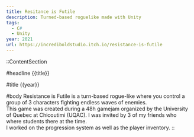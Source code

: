 ```yaml
---
title: Resitance is Futile
description: Turned-based roguelike made with Unity
tags:
  - C#
  - Unity
year: 2021
url: https://incrediboldstudio.itch.io/resistance-is-futile
---
```


::ContentSection

#headline
{{title}}

#title
{{year}}

#body
Resistance is Futile is a turn-based rogue-like where you control a group of 3 characters fighting endless waves of enemies.  
This game was created during a 48h gamejam organized by the University of Quebec at Chicoutimi (UQAC). I was invited by 3 of my friends who where students there at the time.  
I worked on the progression system as well as the player inventory.
::
